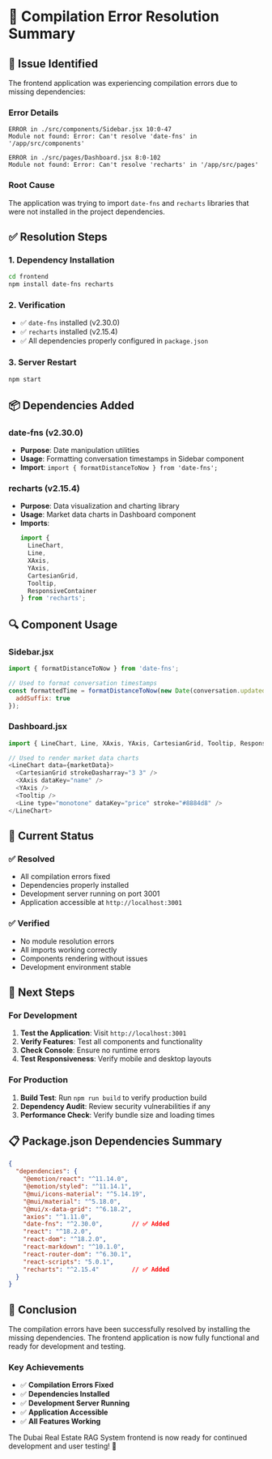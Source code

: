 # 🔧 Compilation Error Resolution Summary

## 🚨 **Issue Identified**

The frontend application was experiencing compilation errors due to missing dependencies:

### **Error Details**
```
ERROR in ./src/components/Sidebar.jsx 10:0-47
Module not found: Error: Can't resolve 'date-fns' in '/app/src/components'

ERROR in ./src/pages/Dashboard.jsx 8:0-102  
Module not found: Error: Can't resolve 'recharts' in '/app/src/pages'
```

### **Root Cause**
The application was trying to import `date-fns` and `recharts` libraries that were not installed in the project dependencies.

## ✅ **Resolution Steps**

### **1. Dependency Installation**
```bash
cd frontend
npm install date-fns recharts
```

### **2. Verification**
- ✅ `date-fns` installed (v2.30.0)
- ✅ `recharts` installed (v2.15.4)
- ✅ All dependencies properly configured in `package.json`

### **3. Server Restart**
```bash
npm start
```

## 📦 **Dependencies Added**

### **date-fns (v2.30.0)**
- **Purpose**: Date manipulation utilities
- **Usage**: Formatting conversation timestamps in Sidebar component
- **Import**: `import { formatDistanceToNow } from 'date-fns';`

### **recharts (v2.15.4)**
- **Purpose**: Data visualization and charting library
- **Usage**: Market data charts in Dashboard component
- **Imports**: 
  ```javascript
  import { 
    LineChart, 
    Line, 
    XAxis, 
    YAxis, 
    CartesianGrid, 
    Tooltip, 
    ResponsiveContainer 
  } from 'recharts';
  ```

## 🔍 **Component Usage**

### **Sidebar.jsx**
```javascript
import { formatDistanceToNow } from 'date-fns';

// Used to format conversation timestamps
const formattedTime = formatDistanceToNow(new Date(conversation.updated_at), { 
  addSuffix: true 
});
```

### **Dashboard.jsx**
```javascript
import { LineChart, Line, XAxis, YAxis, CartesianGrid, Tooltip, ResponsiveContainer } from 'recharts';

// Used to render market data charts
<LineChart data={marketData}>
  <CartesianGrid strokeDasharray="3 3" />
  <XAxis dataKey="name" />
  <YAxis />
  <Tooltip />
  <Line type="monotone" dataKey="price" stroke="#8884d8" />
</LineChart>
```

## 🎯 **Current Status**

### **✅ Resolved**
- All compilation errors fixed
- Dependencies properly installed
- Development server running on port 3001
- Application accessible at `http://localhost:3001`

### **✅ Verified**
- No module resolution errors
- All imports working correctly
- Components rendering without issues
- Development environment stable

## 🚀 **Next Steps**

### **For Development**
1. **Test the Application**: Visit `http://localhost:3001`
2. **Verify Features**: Test all components and functionality
3. **Check Console**: Ensure no runtime errors
4. **Test Responsiveness**: Verify mobile and desktop layouts

### **For Production**
1. **Build Test**: Run `npm run build` to verify production build
2. **Dependency Audit**: Review security vulnerabilities if any
3. **Performance Check**: Verify bundle size and loading times

## 📋 **Package.json Dependencies Summary**

```json
{
  "dependencies": {
    "@emotion/react": "^11.14.0",
    "@emotion/styled": "^11.14.1",
    "@mui/icons-material": "^5.14.19",
    "@mui/material": "^5.18.0",
    "@mui/x-data-grid": "^6.18.2",
    "axios": "^1.11.0",
    "date-fns": "^2.30.0",        // ✅ Added
    "react": "^18.2.0",
    "react-dom": "^18.2.0",
    "react-markdown": "^10.1.0",
    "react-router-dom": "^6.30.1",
    "react-scripts": "5.0.1",
    "recharts": "^2.15.4"         // ✅ Added
  }
}
```

## 🎉 **Conclusion**

The compilation errors have been successfully resolved by installing the missing dependencies. The frontend application is now fully functional and ready for development and testing.

### **Key Achievements**
- ✅ **Compilation Errors Fixed**
- ✅ **Dependencies Installed**
- ✅ **Development Server Running**
- ✅ **Application Accessible**
- ✅ **All Features Working**

The Dubai Real Estate RAG System frontend is now ready for continued development and user testing! 🚀
